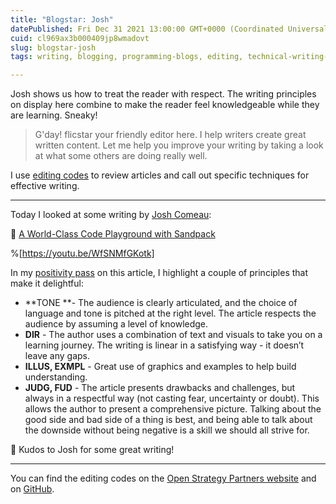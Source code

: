 ```yaml
---
title: "Blogstar: Josh"
datePublished: Fri Dec 31 2021 13:00:00 GMT+0000 (Coordinated Universal Time)
cuid: cl969ax3b000409jp8wmadovt
slug: blogstar-josh
tags: writing, blogging, programming-blogs, editing, technical-writing-1

---
```


Josh shows us how to treat the reader with respect. The writing principles on display here combine to make the reader feel knowledgeable while they are learning. Sneaky! 

> G'day! flicstar your friendly editor here. I help writers create great written content. Let me help you improve your writing by taking a look at what some others are doing really well.

I use [editing codes](https://github.com/open-strategy-partners/editing-codes) to review articles and call out specific techniques for effective writing.

---

Today I looked at some writing by [Josh Comeau](https://www.joshwcomeau.com/):

📝 [A World-Class Code Playground with Sandpack](https://www.joshwcomeau.com/react/next-level-playground/)


%[https://youtu.be/WfSNMfGKotk]


In my [positivity pass](https://openstrategypartners.com/blog/the-positivity-pass-and-why-we-do-it/) on this article, I highlight a couple of principles that make it delightful:

- **TONE **- The audience is clearly articulated, and the choice of language and tone is pitched at the right level. The article respects the audience by assuming a level of knowledge.
- **DIR** - The author uses a combination of text and visuals to take you on a learning journey. The writing is linear in a satisfying way - it doesn’t leave any gaps.
- **ILLUS, EXMPL** - Great use of graphics and examples to help build understanding.
- **JUDG, FUD** - The article presents drawbacks and challenges, but always in a respectful way (not casting fear, uncertainty or doubt). This allows the author to present a comprehensive picture. Talking about the good side and bad side of a thing is best, and being able to talk about the downside without being negative is a skill we should all strive for.


🎉 Kudos to Josh for some great writing! 

---

You can find the editing codes on the [Open Strategy Partners website](https://openstrategypartners.com/resources/the-osp-editing-codes/) and on [GitHub](https://github.com/open-strategy-partners/editing-codes).